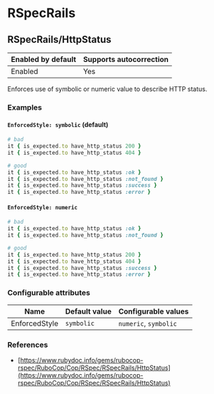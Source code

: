 # RSpecRails

## RSpecRails/HttpStatus

Enabled by default | Supports autocorrection
--- | ---
Enabled | Yes

Enforces use of symbolic or numeric value to describe HTTP status.

### Examples

#### `EnforcedStyle: symbolic` (default)

```ruby
# bad
it { is_expected.to have_http_status 200 }
it { is_expected.to have_http_status 404 }

# good
it { is_expected.to have_http_status :ok }
it { is_expected.to have_http_status :not_found }
it { is_expected.to have_http_status :success }
it { is_expected.to have_http_status :error }
```
#### `EnforcedStyle: numeric`

```ruby
# bad
it { is_expected.to have_http_status :ok }
it { is_expected.to have_http_status :not_found }

# good
it { is_expected.to have_http_status 200 }
it { is_expected.to have_http_status 404 }
it { is_expected.to have_http_status :success }
it { is_expected.to have_http_status :error }
```

### Configurable attributes

Name | Default value | Configurable values
--- | --- | ---
EnforcedStyle | `symbolic` | `numeric`, `symbolic`

### References

* [https://www.rubydoc.info/gems/rubocop-rspec/RuboCop/Cop/RSpec/RSpecRails/HttpStatus](https://www.rubydoc.info/gems/rubocop-rspec/RuboCop/Cop/RSpec/RSpecRails/HttpStatus)
